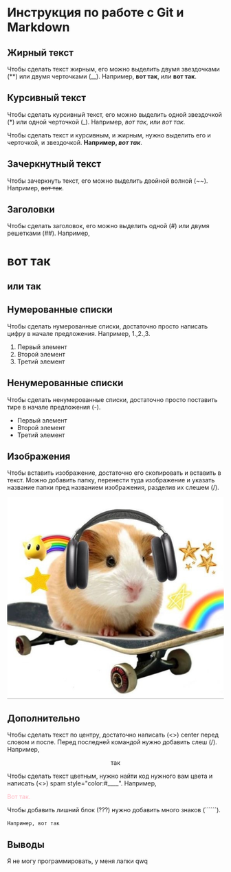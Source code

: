 # Инструкция по работе с Git и Markdown

## Жирный текст

Чтобы сделать текст жирным, его можно выделить двумя звездочками (**) или двумя черточками (__). Например, **вот так**, или __вот так__.

## Курсивный текст

Чтобы сделать курсивный текст, его можно выделить одной звездочкой (*) или одной черточкой (_). Например, *вот так*, или _вот так_. 

Чтобы сделать текст и курсивным, и жирным, нужно выделить его и черточкой, и звездочкой. **Например, _вот так_**.

## Зачеркнутный текст

Чтобы зачеркнуть текст, его можно выделить двойной волной (~~). Например, ~~вот так~~.

## Заголовки

Чтобы сделать заголовок, его можно выделить одной (#) или двумя решетками (##). Например, 
# вот так 
## или так

## Нумерованные списки

Чтобы сделать нумерованные списки, достаточно просто написать цифру в начале предложения. Например, 1.,2.,3.

1. Первый элемент
2. Второй элемент
3. Третий элемент

## Ненумерованные списки

Чтобы сделать ненумерованные списки, достаточно просто поставить тире в начале предложения (-).

- Первый элемент
- Второй элемент
- Третий элемент

## Изображения

Чтобы вставить изображение, достаточно его скопировать и вставить в текст. Можно добавить папку, перенести туда изображение и указать название папки пред названием изображения, разделив их слешем (/).

![Alt text](img/pig.jpg)

## Дополнительно

Чтобы сделать текст по центру, достаточно написать (<>) center перед словом и после. Перед последней командой нужно добавить слеш (/). Например,

<center> так </center>

Чтобы сделать текст цветным, нужно найти код нужного вам цвета и написать (<>) spam style="color:#____". Например,

<spam style="color:#FFB6C1">
Вот так. 
</spam style="color:#FFB6C1">

Чтобы добавить лишний блок (???) нужно добавить много знаков (``````).

```````````
Например, вот так
```````````
## Выводы

Я не могу программировать, у меня лапки qwq
